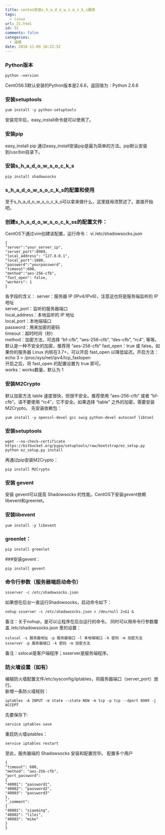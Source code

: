 ```yaml
---
title: centos安装s_h_a_d_o_w_s_o_c_k_s服务
tags:
  - linux
url: 31.html
id: 31
comments: false
categories:
  - 运维
date: 2016-11-09 10:22:52
---
```


### Python版本

    python –version
    

CentOS6.5默认安装的Python版本是2.6.6，返回值为：Python 2.6.6

### 安装setuptools

    yum install -y python-setuptools
    

安装完毕后，easy_install命令就可以使用了。

### 安装pip

easy\_install pip 通过easy\_install安装pip是最为简单的方法。pip默认安装到/usr/bin目录下。

### 安装s\_h\_a\_d\_o\_w\_s\_o\_c\_k\_s

    pip install shadowsocks
    

### s\_h\_a\_d\_o\_w\_s\_o\_c\_k\_s的配置和使用

至于s\_h\_a\_d\_o\_w\_s\_o\_c\_k\_s可以拿来做什么，这里就毋须赘述了。直接开始吧。

### 创建s\_h\_a\_d\_o\_w\_s\_o\_c\_k\_ss的配置文件：

CentOS下通过vim创建该配置，运行命令： vi /etc/shadowsocks.json

    {
    "server":"your_server_ip",
    "server_port":8989,
    "local_address": "127.0.0.1",
    "local_port":1080,
    "password":"yourpassword",
    "timeout":600,
    "method":"aes-256-cfb",
    "fast_open": false,
    "workers": 1
    }
    

各字段的含义： server：服务器 IP (IPv4/IPv6)，注意这也将是服务端监听的 IP 地址  
server_port：监听的服务器端口  
local_address：本地监听的 IP 地址  
local_port：本地端端口  
password：用来加密的密码  
timeout：超时时间（秒）  
method：加密方法，可选择 “bf-cfb”, “aes-256-cfb”, “des-cfb”, “rc4″, 等等。默认是一种不安全的加密，推荐用 “aes-256-cfb” fast\_open：true 或 false。如果你的服务器 Linux 内核在3.7+，可以开启 fast\_open 以降低延迟。开启方法： echo 3 > /proc/sys/net/ipv4/tcp_fastopen  
开启之后，将 fast_open 的配置设置为 true 即可。  
works：works数量，默认为 1

### 安装M2Crypto

默认加密方法 table 速度很快，但很不安全。推荐使用 “aes-256-cfb” 或者 “bf-cfb”。请不要使用 “rc4″，它不安全。如果选择 “table” 之外的加密，需要安装 M2Crypto。 先安装依赖包：

    yum install -y openssl-devel gcc swig python-devel autoconf libtool
    

### 安装setuptools

    wget --no-check-certificate https://bitbucket.org/pypa/setuptools/raw/bootstrap/ez_setup.py
    python ez_setup.py install
    

再通过pip安装M2Crypto：

    pip install M2Crypto
    

### 安装 gevent

安装 gevent可以提高 Shadowsocks 的性能。CentOS下安装gevent依赖libevent和greenlet。

### 安装libevent

    yum install -y libevent
    

### greenlet：

    pip install greenlet
    

###安装gevent：

    pip install gevent
    

### 命令行参数（服务器端启动命令）

    ssserver -c /etc/shadowsocks.json
    

如果想在后台一直运行Shadowsocks，启动命令如下：

    nohup ssserver -c /etc/shadowsocks.json > /dev/null 2>&1 &
    

备注：关于nohup，是可以让程序在后台运行的命令。 同时可以用命令行参数覆盖 /etc/shadowsocks.json 里的设置：

    sslocal -s 服务器地址 -p 服务器端口 -l 本地端端口 -k 密码 -m 加密方法
    ssserver -p 服务器端口 -k 密码 -m 加密方法
    

备注：sslocal是客户端程序；ssserver是服务端程序。

### 防火墙设置（如有）

编辑防火墙配置文件/etc/sysconfig/iptables，将服务器端口（server_port）放行。  
新增一条防火墙规则：

    iptables -A INPUT -m state --state NEW -m tcp -p tcp --dport 8989 -j ACCEPT
    

先要保存下:

    service iptables save
    

重启防火墙iptables：

    service iptables restart
    

至此，服务器端的 Shadowsocks 安装和配置完毕。 配置多个用户

    {
    "timeout": 600,
    "method": "aes-256-cfb",
    "port_password":
    {
    "40001": "password1",
    "40002": "password2",
    "40003": "password3"
    },
    "_comment":
    {
    "40001": "xiaoming",
    "40002": "lilei",
    "40003": "mike"
    }
    }